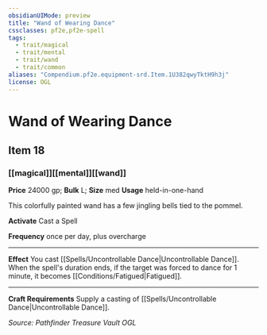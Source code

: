 ```yaml
---
obsidianUIMode: preview
title: "Wand of Wearing Dance"
cssclasses: pf2e,pf2e-spell
tags:
  - trait/magical
  - trait/mental
  - trait/wand
  - trait/common
aliases: "Compendium.pf2e.equipment-srd.Item.1U382qwyTktH9h3j"
license: OGL
---
```

# Wand of Wearing Dance
## Item 18
### [[magical]][[mental]][[wand]]


**Price** 24000 gp; 
**Bulk** L; **Size** med
**Usage** held-in-one-hand

This colorfully painted wand has a few jingling bells tied to the pommel.

**Activate** Cast a Spell

**Frequency** once per day, plus overcharge

* * *

**Effect** You cast [[Spells/Uncontrollable Dance|Uncontrollable Dance]]. When the spell's duration ends, if the target was forced to dance for 1 minute, it becomes [[Conditions/Fatigued|Fatigued]].

* * *

**Craft Requirements** Supply a casting of [[Spells/Uncontrollable Dance|Uncontrollable Dance]].

*Source: Pathfinder Treasure Vault*
*OGL*